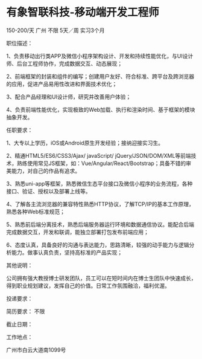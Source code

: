 # 有象智联科技-移动端开发工程师

150-200/天 广州 不限 5天／周 实习3个月

职位描述：

1、负责移动出行类APP及微信小程序架构设计、开发和持续性能优化，与UI设计师、后台工程师协作，完成数据交互、动态展现；

2、前端框架的封装和组件的编写；创建用户友好、符合标准、跨平台及跨浏览器的应用，促进产品易用性改进和界面技术优化；

3、配合产品经理和UI设计师，研究并改善用户体验；

4、负责前端性能优化，实现极致的Web加载、执行和渲染时间、基于框架的模块抽象开发。

任职要求：

1、大专以上学历，iOS或Android原生开发经验；接纳迎接实习生。

2、精通HTML5/ES6/CSS3/Ajax/ javaScript/ jQuery/JSON/DOM/XML等前端技术，熟练使用常见JS框架，如：Vue/Angular/React/Bootstrap；具备不错的审美能力，对自己的作品有追求。

3、熟悉uni-app等框架，熟悉微信生态平台接口及微信小程序的业务流程，各种接口、验证、授权以及部署上线等。

4、了解各主流浏览器的兼容特性熟悉HTTP协议，了解TCP/IP的基本工作原理，熟悉各种Web标准规范；

5、熟悉前后端分离技术，熟悉后端服务器运行环境和数据通信协议。能配合后端完成数据交互，开发和联调，能独立部署打包发布前端应用；

6、态度认真，具备良好的沟通与表达能力，思路清晰，较强的动手能力与逻辑分析能力。做事认真负责，坚持高标准的产品实现；

其他说明：

公司拥有强大教授博士研发团队，员工可以在短时间内在博士生团队中快速成长，得到职业规划建议，发挥自己的价值。日常工作氛围融洽，福利优渥。

投递要求：

简历要求： 不限

截止日期：

工作地点：

广州市白云大道南1099号